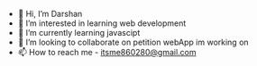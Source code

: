 - 👋 Hi, I’m Darshan
- 👀 I’m interested in learning web development
- 🌱 I’m currently learning javascipt
- 💞️ I’m looking to collaborate on petition webApp im working on 
- 📫 How to reach me - itsme860280@gmail.com

<!---
Darshan51/Darshan51 is a ✨ special ✨ repository because its `README.md` (this file) appears on your GitHub profile.
You can click the Preview link to take a look at your changes.
--->
